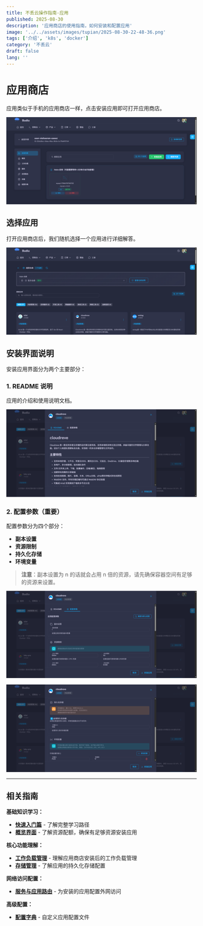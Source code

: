 ```yaml
---
title: 不丢云操作指南-应用
published: 2025-08-30
description: '应用商店的使用指南，如何安装和配置应用'
image: '../../assets/images/tupian/2025-08-30-22-48-36.png'
tags: ['介绍', 'k8s', 'docker']
category: '不丢云'
draft: false 
lang: ''
---
```


# 应用商店

应用类似于手机的应用商店一样，点击安装应用即可打开应用商店。

![应用商店入口](../../assets/images/tupian/2025-08-30-22-48-36.png)

## 选择应用

打开应用商店后，我们随机选择一个应用进行详细解答。

![应用商店界面](../../assets/images/tupian/2025-08-30-22-49-40.png)

## 安装界面说明

安装应用界面分为两个主要部分：

### 1. README 说明

应用的介绍和使用说明文档。

![README 界面](../../assets/images/tupian/2025-08-30-22-50-28.png)

### 2. 配置参数（重要）

配置参数分为四个部分：

- **副本设置**
- **资源限制**
- **持久化存储**
- **环境变量**

> **注意**：副本设置为 n 的话就会占用 n 倍的资源，请先确保容器空间有足够的资源来设置。

![配置参数界面1](../../assets/images/tupian/2025-08-30-22-50-50.png)

![配置参数界面2](../../assets/images/tupian/2025-08-30-22-51-04.png)

---

## 相关指南

**基础知识学习：**
- **[快速入门篇](/posts/不丢云操作指南-快速入门篇/)** - 了解完整学习路径
- **[概览界面](/posts/不丢云操作指南-概览/)** - 了解资源配额，确保有足够资源安装应用

**核心功能理解：**
- **[工作负载管理](/posts/不丢云操作指南-工作负载/)** - 理解应用商店安装后的工作负载管理
- **[存储管理](/posts/不丢云操作指南-存储/)** - 了解应用的持久化存储配置

**网络访问配置：**
- **[服务与应用路由](/posts/不丢云操作指南-服务与应用路由/)** - 为安装的应用配置外网访问

**高级配置：**
- **[配置字典](/posts/不丢云操作指南-配置字典/)** - 自定义应用配置文件